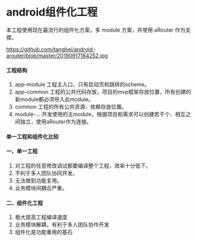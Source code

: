 # android组件化工程

本工程使用现在最流行的组件化方案，多 module 方案，并使用 aRouter 作为支撑。

https://github.com/tangbei/android-arouter/blob/master/20190917184252.jpg


#### 工程结构
1. app-module 工程主入口，只有启动页和跳转的scheme。
2. app-common 工程的公共代码存放，项目的mvp框架存放位置，所有创建的新module都必须导入此module。
3. common 工程的所有公共资源、依赖存放位置。
4. module-... 开发使用的主module，根据项目和需求可以创建若干个、相互之间独立，使用aRouter作为连接。

#### 单一工程和组件化比较

#### 一、单一工程
1. 对工程的任意修改调试都要编译整个工程，效率十分低下。
2. 不利于多人团队协同开发。
3. 无法做到功能复用。
4. 业务模块间耦合严重。

#### 二、组件化工程
1. 极大提高工程编译速度
2. 业务模块解耦，有利于多人团队协作开发
3. 组件化是功能重用的基石
